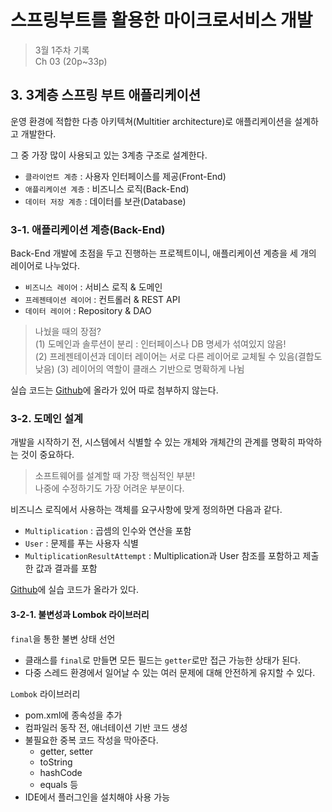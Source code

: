 # 스프링부트를 활용한 마이크로서비스 개발

> 3월 1주차 기록  
> Ch 03 (20p~33p)

## 3. 3계층 스프링 부트 애플리케이션

운영 환경에 적합한 다층 아키텍쳐(Multitier architecture)로 애플리케이션을 설계하고 개발한다.

그 중 가장 많이 사용되고 있는 3계층 구조로 설계한다.

- `클라이언트 계층` : 사용자 인터페이스를 제공(Front-End)
- `애플리케이션 계층` : 비즈니스 로직(Back-End)
- `데이터 저장 계층` : 데이터를 보관(Database)

### 3-1. 애플리케이션 계층(Back-End)

Back-End 개발에 초점을 두고 진행하는 프로젝트이니, 애플리케이션 계층을 세 개의 레이어로 나누었다.

- `비즈니스 레이어` : 서비스 로직 & 도메인
- `프레젠테이션 레이어` : 컨트롤러 & REST API
- `데이터 레이어` : Repository & DAO

> 나눴을 때의 장점?  
> (1) 도메인과 솔루션이 분리 : 인터페이스나 DB 명세가 섞여있지 않음!  
> (2) 프레젠테이션과 데이터 레이어는 서로 다른 레이어로 교체될 수 있음(결합도 낮음)
> (3) 레이어의 역할이 클래스 기반으로 명확하게 나뉨

실습 코드는 [Github](https://github.com/wikibook/springboot-microservices/tree/master/microservices-v2/social-multiplication)에 올라가 있어 따로 첨부하지 않는다.

### 3-2. 도메인 설계

개발을 시작하기 전, 시스템에서 식별할 수 있는 개체와 개체간의 관계를 명확히 파악하는 것이 중요하다.

> 소프트웨어를 설계할 때 가장 핵심적인 부분!  
> 나중에 수정하기도 가장 어려운 부분이다.

비즈니스 로직에서 사용하는 객체를 요구사항에 맞게 정의하면 다음과 같다.

- `Multiplication` : 곱셈의 인수와 연산을 포함
- `User` : 문제를 푸는 사용자 식별
- `MultiplicationResultAttempt` : Multiplication과 User 참조를 포함하고 제출한 값과 결과를 포함

[Github](https://github.com/wikibook/springboot-microservices/tree/master/microservices-v3/social-multiplication)에 실습 코드가 올라가 있다.

#### 3-2-1. 불변성과 Lombok 라이브러리

`final`을 통한 불변 상태 선언

- 클래스를 `final`로 만들면 모든 필드는 `getter`로만 접근 가능한 상태가 된다.
- 다중 스레드 환경에서 일어날 수 있는 여러 문제에 대해 안전하게 유지할 수 있다.

`Lombok` 라이브러리

- pom.xml에 종속성을 추가
- 컴파일러 동작 전, 애너테이션 기반 코드 생성
- 불필요한 중복 코드 작성을 막아준다.
  - getter, setter
  - toString
  - hashCode
  - equals 등
- IDE에서 플러그인을 설치해야 사용 가능
